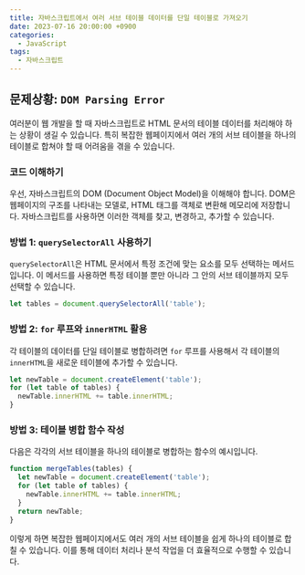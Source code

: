 ```yaml
---
title: 자바스크립트에서 여러 서브 테이블 데이터를 단일 테이블로 가져오기
date: 2023-07-16 20:00:00 +0900
categories:
  - JavaScript
tags:
  - 자바스크립트
---
```


## 문제상황: `DOM Parsing Error`

여러분이 웹 개발을 할 때 자바스크립트로 HTML 문서의 테이블 데이터를 처리해야 하는 상황이 생길 수 있습니다. 특히 복잡한 웹페이지에서 여러 개의 서브 테이블을 하나의 테이블로 합쳐야 할 때 어려움을 겪을 수 있습니다.

### 코드 이해하기

우선, 자바스크립트의 DOM (Document Object Model)을 이해해야 합니다. DOM은 웹페이지의 구조를 나타내는 모델로, HTML 태그를 객체로 변환해 메모리에 저장합니다. 자바스크립트를 사용하면 이러한 객체를 찾고, 변경하고, 추가할 수 있습니다.

### 방법 1: `querySelectorAll` 사용하기

`querySelectorAll`은 HTML 문서에서 특정 조건에 맞는 요소를 모두 선택하는 메서드입니다. 이 메서드를 사용하면 특정 테이블 뿐만 아니라 그 안의 서브 테이블까지 모두 선택할 수 있습니다.

```javascript
let tables = document.querySelectorAll('table');
```

### 방법 2: `for` 루프와 `innerHTML` 활용

각 테이블의 데이터를 단일 테이블로 병합하려면 `for` 루프를 사용해서 각 테이블의 `innerHTML`을 새로운 테이블에 추가할 수 있습니다.

```javascript
let newTable = document.createElement('table');
for (let table of tables) {
  newTable.innerHTML += table.innerHTML;
}
```

### 방법 3: 테이블 병합 함수 작성

다음은 각각의 서브 테이블을 하나의 테이블로 병합하는 함수의 예시입니다.

```javascript
function mergeTables(tables) {
  let newTable = document.createElement('table');
  for (let table of tables) {
    newTable.innerHTML += table.innerHTML;
  }
  return newTable;
}
```

이렇게 하면 복잡한 웹페이지에서도 여러 개의 서브 테이블을 쉽게 하나의 테이블로 합칠 수 있습니다. 이를 통해 데이터 처리나 분석 작업을 더 효율적으로 수행할 수 있습니다.